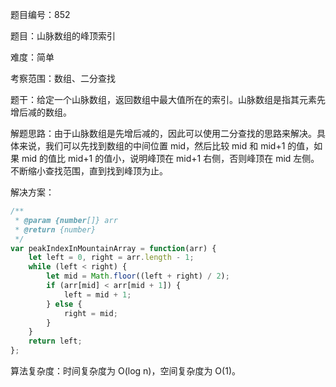题目编号：852

题目：山脉数组的峰顶索引

难度：简单

考察范围：数组、二分查找

题干：给定一个山脉数组，返回数组中最大值所在的索引。山脉数组是指其元素先增后减的数组。

解题思路：由于山脉数组是先增后减的，因此可以使用二分查找的思路来解决。具体来说，我们可以先找到数组的中间位置 mid，然后比较 mid 和 mid+1 的值，如果 mid 的值比 mid+1 的值小，说明峰顶在 mid+1 右侧，否则峰顶在 mid 左侧。不断缩小查找范围，直到找到峰顶为止。

解决方案：

```javascript
/**
 * @param {number[]} arr
 * @return {number}
 */
var peakIndexInMountainArray = function(arr) {
    let left = 0, right = arr.length - 1;
    while (left < right) {
        let mid = Math.floor((left + right) / 2);
        if (arr[mid] < arr[mid + 1]) {
            left = mid + 1;
        } else {
            right = mid;
        }
    }
    return left;
};
```

算法复杂度：时间复杂度为 O(log n)，空间复杂度为 O(1)。